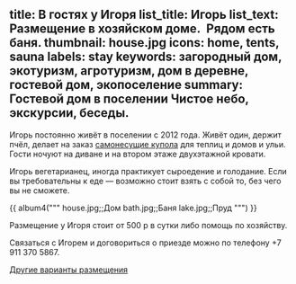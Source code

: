 title: В гостях у Игоря
list_title: Игорь
list_text: Размещение в хозяйском доме.  Рядом есть баня.
thumbnail: house.jpg
icons: home, tents, sauna
labels: stay
keywords: загородный дом, экотуризм, агротуризм, дом в деревне, гостевой дом, экопоселение
summary: Гостевой дом в поселении Чистое небо, экскурсии, беседы.
---
Игорь постоянно живёт в поселении с 2012 года.
Живёт один, держит пчёл, делает на заказ [самонесущие купола](http://magazin.chistoe-nebo.org/items/18/) для теплиц и домов и ульи.
Гости ночуют на диване и на втором этаже двухэтажной кровати.

Игорь вегетарианец, иногда практикует сыроедение и голодание.
Если вы требовательны к еде — возможно стоит взять с собой то, без чего вы не сможете.

{{ album4("""
house.jpg;;Дом
bath.jpg;;Баня
lake.jpg;;Пруд
""") }}

Размещение у Игоря стоит от 500 р в сутки либо помощь по хозяйству.

Связаться с Игорем и договориться о приезде можно по телефону +7 911 370 5867.

[Другие варианты размещения](/stay/)
